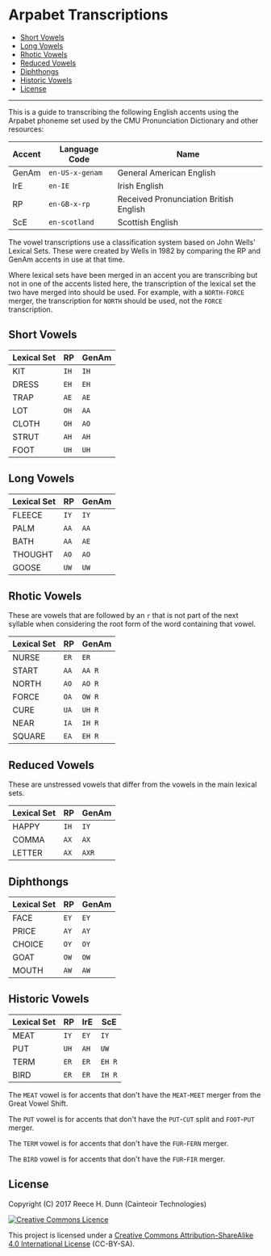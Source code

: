 # Arpabet Transcriptions

- [Short Vowels](#short-vowels)
- [Long Vowels](#long-vowels)
- [Rhotic Vowels](#rhotic-vowels)
- [Reduced Vowels](#reduced-vowels)
- [Diphthongs](#diphthongs)
- [Historic Vowels](#historic-vowels)
- [License](#license)

----------

This is a guide to transcribing the following English accents using the Arpabet
phoneme set used by the CMU Pronunciation Dictionary and other resources:

| Accent | Language Code   | Name                                   |
|--------|-----------------|----------------------------------------|
| GenAm  | `en-US-x-genam` | General American English               |
| IrE    | `en-IE`         | Irish English                          |
| RP     | `en-GB-x-rp`    | Received Pronunciation British English |
| ScE    | `en-scotland`   | Scottish English                       |

The vowel transcriptions use a classification system based on John Wells' Lexical
Sets. These were created by Wells in 1982 by comparing the RP and GenAm accents
in use at that time.

Where lexical sets have been merged in an accent you are transcribing but not
in one of the accents listed here, the transcription of the lexical set the two
have merged into should be used. For example, with a `NORTH-FORCE` merger, the
transcription for `NORTH` should be used, not the `FORCE` transcription.

## Short Vowels

| Lexical Set | RP     | GenAm  |
|-------------|--------|--------|
| KIT         | `IH`   | `IH`   |
| DRESS       | `EH`   | `EH`   |
| TRAP        | `AE`   | `AE`   |
| LOT         | `OH`   | `AA`   |
| CLOTH       | `OH`   | `AO`   |
| STRUT       | `AH`   | `AH`   |
| FOOT        | `UH`   | `UH`   |

## Long Vowels

| Lexical Set | RP     | GenAm  |
|-------------|--------|--------|
| FLEECE      | `IY`   | `IY`   |
| PALM        | `AA`   | `AA`   |
| BATH        | `AA`   | `AE`   |
| THOUGHT     | `AO`   | `AO`   |
| GOOSE       | `UW`   | `UW`   |

## Rhotic Vowels

These are vowels that are followed by an `r` that is not part of the next syllable
when considering the root form of the word containing that vowel.

| Lexical Set | RP     | GenAm  |
|-------------|--------|--------|
| NURSE       | `ER`   | `ER`   |
| START       | `AA`   | `AA R` |
| NORTH       | `AO`   | `AO R` |
| FORCE       | `OA`   | `OW R` |
| CURE        | `UA`   | `UH R` |
| NEAR        | `IA`   | `IH R` |
| SQUARE      | `EA`   | `EH R` |

## Reduced Vowels

These are unstressed vowels that differ from the vowels in the main lexical sets.

| Lexical Set | RP     | GenAm  |
|-------------|--------|--------|
| HAPPY       | `IH`   | `IY`   |
| COMMA       | `AX`   | `AX`   |
| LETTER      | `AX`   | `AXR`  |

## Diphthongs

| Lexical Set | RP     | GenAm  |
|-------------|--------|--------|
| FACE        | `EY`   | `EY`   |
| PRICE       | `AY`   | `AY`   |
| CHOICE      | `OY`   | `OY`   |
| GOAT        | `OW`   | `OW`   |
| MOUTH       | `AW`   | `AW`   |

## Historic Vowels

| Lexical Set | RP     | IrE    | ScE    |
|-------------|--------|--------|--------|
| MEAT        | `IY`   | `EY`   | `IY`   |
| PUT         | `UH`   | `AH`   | `UW`   |
| TERM        | `ER`   | `ER`   | `EH R` |
| BIRD        | `ER`   | `ER`   | `IH R` |

The `MEAT` vowel is for accents that don't have the `MEAT`-`MEET` merger from
the Great Vowel Shift.

The `PUT` vowel is for accents that don't have the `PUT`-`CUT` split and
`FOOT`-`PUT` merger.

The `TERM` vowel is for accents that don't have the `FUR`-`FERN` merger.

The `BIRD` vowel is for accents that don't have the `FUR`-`FIR` merger.

## License

Copyright (C) 2017 Reece H. Dunn (Cainteoir Technologies)

<a rel="license" href="http://creativecommons.org/licenses/by-sa/4.0/"><img alt="Creative Commons Licence" style="border-width:0" src="https://i.creativecommons.org/l/by-sa/4.0/88x31.png" /></a>

This project is licensed under a [Creative Commons Attribution-ShareAlike 4.0 International License](../COPYING.md)
(CC-BY-SA).
